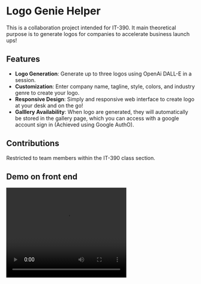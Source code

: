 # Logo Genie Helper

This is a collaboration project intended for IT-390. It main theoretical purpose is to generate logos for companies to accelerate business launch ups!

## Features

- **Logo Generation**: Generate up to three logos using OpenAi DALL-E in a session.
- **Customization**: Enter company name, tagline, style, colors, and industry genre to create your logo.
- **Responsive Design**: Simply and responsive web interface to create logo at your desk and on the go!
- **Galllery Availability**: When logo are generated, they will automatically be stored in the gallery page, which you can access with a google account sign in (Achieved using Google AuthO).

## Contributions
Restricted to team members within the IT-390 class section.

## Demo on front end
<video width="320" height="240" controls>
  <source src="/LGHDEMO.mov" type="video/mov">
  Your browser does not support the video tag.
</video>





